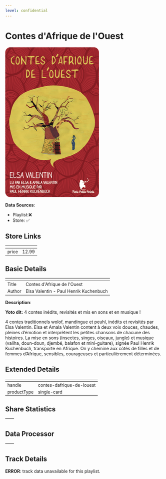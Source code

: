 ```yaml
---
level: confidential
---
```

# Contes d'Afrique de l'Ouest

![card_[eALqg].png](../../img/cards/card_[eALqg].png)

**Data Sources**: 

- Playlist:❌
- Store: ✅


## Store Links

| <!-- --> | <!-- --> |
| - | - |
| price | 12.99 |


## Basic Details

| <!-- --> | <!-- --> |
| - | - |
| Title | Contes d'Afrique de l'Ouest |
| Author | Elsa Valentin - Paul Henrik Kuchenbuch |

**Description**:

**Yoto dit:** 4 contes inédits, revisités et mis en sons et en musique !

4 contes traditionnels wolof, mandingue et peuhl, inédits et revisités par Elsa Valentin. Elsa et Amala Valentin content à deux voix douces, chaudes, pleines d’émotion et interprètent les petites chansons de chacune des histoires. La mise en sons (insectes, singes, oiseaux, jungle) et musique (valiha, doun-doun, djembé, balafon et mini-guitare), signée Paul Henrik Kuchenbuch, transporte en Afrique. On y chemine aux côtés de filles et de femmes d’Afrique, sensibles, courageuses et particulièrement déterminées.


## Extended Details

| <!-- --> | <!-- --> |
| - | - |
| handle | contes-dafrique-de-louest |
| productType | single-card |


## Share Statistics

| <!-- --> | <!-- --> |
| - | - |


## Data Processor

| <!-- --> | <!-- --> |
| - | - |


## Track Details

**ERROR**: track data unavailable for this playlist.
